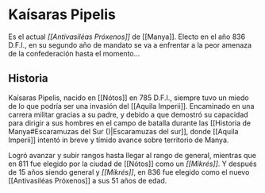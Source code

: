 # Kaísaras Pipelis

Es el actual *[[Antivasiléas Próxenos]]* de [[Manya]]. Electo en el año 836 D.F.I., en su segundo año de mandato se va a enfrentar a la peor amenaza de la confederación hasta el momento...

## Historia

Kaísaras Pipelis, nacido en [[Nótos]] en 785 D.F.I., siempre tuvo un miedo de lo que podría ser una invasión del [[Aquila Imperii]]. Encaminado en una carrera militar gracias a su padre, y debido a que demostró su capacidad para dirigir a sus hombres en el campo de batalla durante las [[Historia de Manya#Escaramuzas del Sur ()|Escaramuzas del sur]], donde [[Aquila Imperii]] intentó in breve y tímido avance sobre territorio de Manya. 

Logró avanzar y subir rangos hasta llegar al rango de general, mientras que en 811 fue elegido por la ciudad de [[Nótos]] como un *[[Mikrés]]*. Y después de 15 años siendo general y *[[Mikrés]]*, en 836 fue elegido como el nuevo [[Antivasiléas Próxenos]] a sus 51 años de edad.